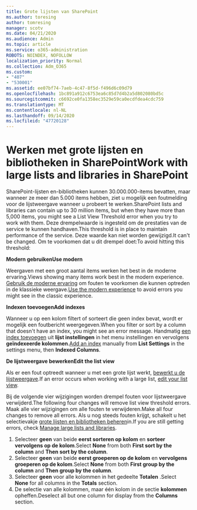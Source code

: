 ```yaml
---
title: Grote lijsten van SharePoint
ms.author: toresing
author: tomresing
manager: scotv
ms.date: 04/21/2020
ms.audience: Admin
ms.topic: article
ms.service: o365-administration
ROBOTS: NOINDEX, NOFOLLOW
localization_priority: Normal
ms.collection: Adm_O365
ms.custom:
- "407"
- "530001"
ms.assetid: ee07bf74-7aeb-4c47-8f5d-f496d6c09d79
ms.openlocfilehash: 1bc891a912c6753ea6c85d7d4b2a5d802080bd5c
ms.sourcegitcommit: c6692ce0fa1358ec3529e59ca0ecdfdea4cdc759
ms.translationtype: MT
ms.contentlocale: nl-NL
ms.lasthandoff: 09/14/2020
ms.locfileid: "47720128"
---
```

# <a name="work-with-large-lists-and-libraries-in-sharepoint"></a><span data-ttu-id="dc838-102">Werken met grote lijsten en bibliotheken in SharePoint</span><span class="sxs-lookup"><span data-stu-id="dc838-102">Work with large lists and libraries in SharePoint</span></span>

<span data-ttu-id="dc838-103">SharePoint-lijsten en-bibliotheken kunnen 30.000.000-items bevatten, maar wanneer ze meer dan 5.000 items hebben, ziet u mogelijk een foutmelding voor de lijstweergave wanneer u probeert te werken.</span><span class="sxs-lookup"><span data-stu-id="dc838-103">SharePoint lists and libraries can contain up to 30 million items, but when they have more than 5,000 items, you might see a List View Threshold error when you try to work with them.</span></span> <span data-ttu-id="dc838-104">Deze drempelwaarde is ingesteld om de prestaties van de service te kunnen handhaven.</span><span class="sxs-lookup"><span data-stu-id="dc838-104">This threshold is in place to maintain performance of the service.</span></span> <span data-ttu-id="dc838-105">Deze waarde kan niet worden gewijzigd.</span><span class="sxs-lookup"><span data-stu-id="dc838-105">It can't be changed.</span></span> <span data-ttu-id="dc838-106">Om te voorkomen dat u dit drempel doet:</span><span class="sxs-lookup"><span data-stu-id="dc838-106">To avoid hitting this threshold:</span></span>

<span data-ttu-id="dc838-107">**Modern gebruiken**</span><span class="sxs-lookup"><span data-stu-id="dc838-107">**Use modern**</span></span>

<span data-ttu-id="dc838-108">Weergaven met een groot aantal items werken het best in de moderne ervaring.</span><span class="sxs-lookup"><span data-stu-id="dc838-108">Views showing many items work best in the modern experience.</span></span> <span data-ttu-id="dc838-109">[Gebruik de moderne ervaring](https://support.office.com/article/66dac24b-4177-4775-bf50-3d267318caa9) om fouten te voorkomen die kunnen optreden in de klassieke weergave.</span><span class="sxs-lookup"><span data-stu-id="dc838-109">[Use the modern experience](https://support.office.com/article/66dac24b-4177-4775-bf50-3d267318caa9) to avoid errors you might see in the classic experience.</span></span>

<span data-ttu-id="dc838-110">**Indexen toevoegen**</span><span class="sxs-lookup"><span data-stu-id="dc838-110">**Add indexes**</span></span>

<span data-ttu-id="dc838-111">Wanneer u op een kolom filtert of sorteert die geen index bevat, wordt er mogelijk een foutbericht weergegeven.</span><span class="sxs-lookup"><span data-stu-id="dc838-111">When you filter or sort by a column that doesn't have an index, you might see an error message.</span></span> <span data-ttu-id="dc838-112">Handmatig [een index toevoegen](https://support.office.com/article/f3f00554-b7dc-44d1-a2ed-d477eac463b0) uit **lijst instellingen** in het menu instellingen en vervolgens **geïndexeerde kolommen**.</span><span class="sxs-lookup"><span data-stu-id="dc838-112">[Add an index](https://support.office.com/article/f3f00554-b7dc-44d1-a2ed-d477eac463b0) manually from **List Settings** in the settings menu, then **Indexed Columns**.</span></span>

<span data-ttu-id="dc838-113">**De lijstweergave bewerken**</span><span class="sxs-lookup"><span data-stu-id="dc838-113">**Edit the list view**</span></span>

<span data-ttu-id="dc838-114">Als er een fout optreedt wanneer u met een grote lijst werkt, [bewerkt u de lijstweergave](https://support.office.com/article/15916903-e79a-423f-b4e2-02d37e1ff372).</span><span class="sxs-lookup"><span data-stu-id="dc838-114">If an error occurs when working with a large list, [edit your list view](https://support.office.com/article/15916903-e79a-423f-b4e2-02d37e1ff372).</span></span>

<span data-ttu-id="dc838-115">Bij de volgende vier wijzigingen worden drempel fouten voor lijstweergave verwijderd.</span><span class="sxs-lookup"><span data-stu-id="dc838-115">The following four changes will remove list view threshold errors.</span></span> <span data-ttu-id="dc838-116">Maak alle vier wijzigingen om alle fouten te verwijderen.</span><span class="sxs-lookup"><span data-stu-id="dc838-116">Make all four changes to remove all errors.</span></span> <span data-ttu-id="dc838-117">Als u nog steeds fouten krijgt, schakelt u het selectievakje [grote lijsten en bibliotheken beheren](https://support.office.com/article/B8588DAE-9387-48C2-9248-C24122F07C59)in.</span><span class="sxs-lookup"><span data-stu-id="dc838-117">If you are still getting errors, check [Manage large lists and libraries](https://support.office.com/article/B8588DAE-9387-48C2-9248-C24122F07C59).</span></span>

1. <span data-ttu-id="dc838-118">Selecteer **geen** van beide **eerst sorteren op kolom** en **sorteer vervolgens op de kolom**.</span><span class="sxs-lookup"><span data-stu-id="dc838-118">Select **None** from both **First sort by the column** and **Then sort by the column**.</span></span>
2. <span data-ttu-id="dc838-119">Selecteer **geen** van beide **eerst groeperen op de kolom** en **vervolgens groeperen op de kolom**.</span><span class="sxs-lookup"><span data-stu-id="dc838-119">Select **None** from both **First group by the column** and **Then group by the column**.</span></span>
3. <span data-ttu-id="dc838-120">Selecteer **geen** voor alle kolommen in het gedeelte **Totalen** .</span><span class="sxs-lookup"><span data-stu-id="dc838-120">Select **None** for all columns in the **Totals** section.</span></span>
4. <span data-ttu-id="dc838-121">De selectie van alle kolommen, maar één kolom in de sectie **kolommen** opheffen.</span><span class="sxs-lookup"><span data-stu-id="dc838-121">Deselect all but one column for display from the **Columns** section.</span></span>

